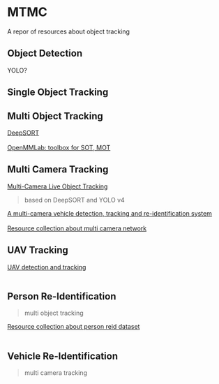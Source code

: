 # MTMC
A repor of resources about object tracking

## Object Detection 
YOLO? 

## Single Object Tracking

## Multi Object Tracking
[DeepSORT](https://github.com/nwojke/deep_sort) <br/>
<br/>
[OpenMMLab: toolbox for SOT, MOT](https://github.com/open-mmlab/mmtracking)<br/>

## Multi Camera Tracking
[Multi-Camera Live Object Tracking](https://github.com/LeonLok/Multi-Camera-Live-Object-Tracking)
> based on DeepSORT and YOLO v4

[A multi-camera vehicle detection, tracking and re-identification system](https://github.com/cw1204772/AIC2018_iamai)<br/>
<br/>
[Resource collection about multi camera network](https://github.com/YanLu-nyu/Awesome-Multi-Camera-Network)<br/>

## UAV Tracking
[UAV detection and tracking](https://github.com/tau-adl/Detection_Tracking_JetsonTX2)<br/>
<br/>

## Person Re-Identification
> multi object tracking <br/>

[Resource collection about person reid dataset](https://github.com/NEU-Gou/awesome-reid-dataset)<br/>
<br/>

## Vehicle Re-Identification
> multi camera tracking


